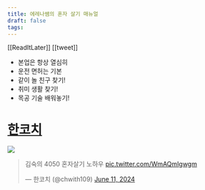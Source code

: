 ```yaml
---
title: 에레나쌤의 혼자 살기 매뉴얼
draft: false
tags:
---
```

 

[[ReadItLater]] [[tweet]]
- 본업은 항상 열심히
- 운전 면허는 기본
- 같이 놀 친구 찾기!
- 취미 생활 찾기!
- 목공 기술 배워놓기!
# [한코치](https://twitter.com/chwith109/status/1800422785803821348)
![](https://i.imgur.com/3LiTqnQ.png)

> 김숙의 4050 혼자살기 노하우 [pic.twitter.com/WmAQmIgwgm](https://t.co/WmAQmIgwgm)
> 
> — 한코치 (@chwith109) [June 11, 2024](https://twitter.com/chwith109/status/1800422785803821348?ref_src=twsrc%5Etfw)